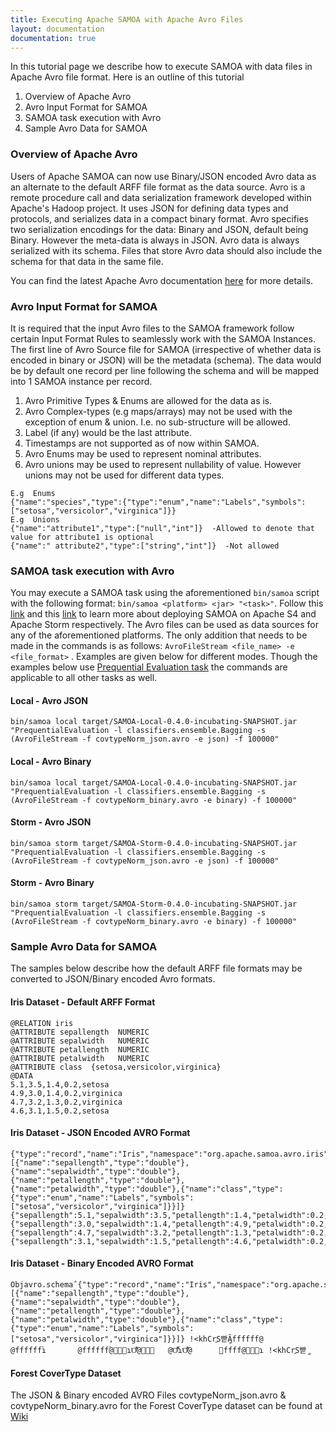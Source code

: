```yaml
---
title: Executing Apache SAMOA with Apache Avro Files
layout: documentation
documentation: true
---
```

In this tutorial page we describe how to execute SAMOA with data files in Apache Avro file format. Here is an outline of this tutorial

1. Overview of Apache Avro
2. Avro Input Format for SAMOA
3. SAMOA task execution with Avro
4. Sample Avro Data for SAMOA


### Overview of Apache Avro

Users of Apache SAMOA can now use Binary/JSON encoded Avro data as an alternate to the default ARFF file format as the data source. Avro is a remote procedure call and data serialization framework developed within Apache's Hadoop project. It uses JSON for defining data types and protocols, and serializes data in a compact binary format. Avro specifies two serialization encodings for the data: Binary and JSON, default being Binary. However the meta-data is always in JSON. Avro data is always serialized with its schema. Files that store Avro data should also include the schema for that data in the same file. 

You can find the latest Apache Avro documentation [here](https://avro.apache.org/docs/current/) for more details.

### Avro Input Format for SAMOA

It is required that the input Avro files to the SAMOA framework follow certain Input Format Rules to seamlessly work with the SAMOA Instances. The first line of Avro Source file for SAMOA (irrespective of whether data is encoded in binary or JSON) will be the metadata (schema). The data would be by default one record per line following the schema and will be mapped into 1 SAMOA instance per record.


1. Avro Primitive Types & Enums are allowed for the data as is. 
2. Avro Complex-types (e.g maps/arrays) may not be used with the exception of enum & union. I.e. no sub-structure will be allowed.
3. Label (if any) would be the last attribute.
4. Timestamps are not supported as of now within SAMOA.
5. Avro Enums may be used to represent nominal attributes.
6. Avro unions may be used to represent nullability of value. However unions may not be used for different data types.  

```
E.g  Enums  
{"name":"species","type":{"type":"enum","name":"Labels","symbols":["setosa","versicolor","virginica"]}}  
E.g  Unions  
{"name":"attribute1","type":["null","int"]}  -Allowed to denote that value for attribute1 is optional  
{"name":" attribute2","type":["string","int"]}  -Not allowed  
```



### SAMOA task execution with Avro

You may execute a SAMOA task using the aforementioned `bin/samoa` script with the following format: `bin/samoa <platform> <jar> "<task>"`.
Follow this [link](Executing-SAMOA-with-Apache-S4)  and this [link](Executing-SAMOA-with-Apache-Storm) to learn more about deploying SAMOA on Apache S4 and Apache Storm respectively. The Avro files can be used as data sources for any of the aforementioned platforms. The only addition that needs to be made in the commands is as follows:  `AvroFileStream <file_name> -e <file_format>` . Examples are given below for different modes. Though the examples below use [Prequential Evaluation task](Prequential-Evaluation-Task) the commands are applicable to all other tasks as well.

#### Local - Avro JSON
```
bin/samoa local target/SAMOA-Local-0.4.0-incubating-SNAPSHOT.jar "PrequentialEvaluation -l classifiers.ensemble.Bagging -s (AvroFileStream -f covtypeNorm_json.avro -e json) -f 100000"
```

#### Local - Avro Binary
```
bin/samoa local target/SAMOA-Local-0.4.0-incubating-SNAPSHOT.jar "PrequentialEvaluation -l classifiers.ensemble.Bagging -s (AvroFileStream -f covtypeNorm_binary.avro -e binary) -f 100000"
```
#### Storm - Avro JSON
```
bin/samoa storm target/SAMOA-Storm-0.4.0-incubating-SNAPSHOT.jar "PrequentialEvaluation -l classifiers.ensemble.Bagging -s (AvroFileStream -f covtypeNorm_json.avro -e json) -f 100000"
```
#### Storm - Avro Binary
```
bin/samoa storm target/SAMOA-Storm-0.4.0-incubating-SNAPSHOT.jar "PrequentialEvaluation -l classifiers.ensemble.Bagging -s (AvroFileStream -f covtypeNorm_binary.avro -e binary) -f 100000"
```


### Sample Avro Data for SAMOA

The samples below describe how the default ARFF file formats may be converted to JSON/Binary encoded Avro formats.

#### Iris Dataset - Default ARFF Format

```
@RELATION iris  
@ATTRIBUTE sepallength  NUMERIC  
@ATTRIBUTE sepalwidth   NUMERIC     
@ATTRIBUTE petallength  NUMERIC     
@ATTRIBUTE petalwidth   NUMERIC     
@ATTRIBUTE class  {setosa,versicolor,virginica}    
@DATA  
5.1,3.5,1.4,0.2,setosa     
4.9,3.0,1.4,0.2,virginica      
4.7,3.2,1.3,0.2,virginica     
4.6,3.1,1.5,0.2,setosa  
```


#### Iris Dataset - JSON Encoded AVRO Format

```
{"type":"record","name":"Iris","namespace":"org.apache.samoa.avro.iris","fields":[{"name":"sepallength","type":"double"},{"name":"sepalwidth","type":"double"},{"name":"petallength","type":"double"},{"name":"petalwidth","type":"double"},{"name":"class","type":{"type":"enum","name":"Labels","symbols":["setosa","versicolor","virginica"]}}]}  
{"sepallength":5.1,"sepalwidth":3.5,"petallength":1.4,"petalwidth":0.2,"class":"setosa"}  
{"sepallength":3.0,"sepalwidth":1.4,"petallength":4.9,"petalwidth":0.2,"class":"virginica"}  
{"sepallength":4.7,"sepalwidth":3.2,"petallength":1.3,"petalwidth":0.2,"class":"virginica"}  
{"sepallength":3.1,"sepalwidth":1.5,"petallength":4.6,"petalwidth":0.2,"class":"setosa"}  
```

#### Iris Dataset - Binary Encoded AVRO Format

```
Objavro.schema΅{"type":"record","name":"Iris","namespace":"org.apache.samoa.avro.iris","fields":[{"name":"sepallength","type":"double"},{"name":"sepalwidth","type":"double"},{"name":"petallength","type":"double"},{"name":"petalwidth","type":"double"},{"name":"class","type":{"type":"enum","name":"Labels","symbols":["setosa","versicolor","virginica"]}}]} !<khCrֱS빧ީȂffffff@      @ffffffٙٙɿ       @ffffffٙٙ@ڙٙٙɿΌ͌͌@ڙٙٙ	@Ό͌͌ٙٙɿΌ͌͌@      𿦦ffff@ڙٙٙɿ !<khCrֱS빧ީ
```

#### Forest CoverType Dataset 
The JSON & Binary encoded AVRO Files covtypeNorm\_json.avro & covtypeNorm\_binary.avro for the Forest CoverType dataset can be found at [Wiki](https://cwiki.apache.org/confluence/display/SAMOA/SAMOA+Home) 

